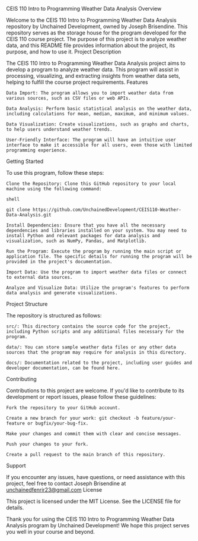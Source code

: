 CEIS 110 Intro to Programming Weather Data Analysis
Overview

Welcome to the CEIS 110 Intro to Programming Weather Data Analysis repository by Unchained Development, owned by Joseph Brisendine. This repository serves as the storage house for the program developed for the CEIS 110 course project. The purpose of this project is to analyze weather data, and this README file provides information about the project, its purpose, and how to use it.
Project Description

The CEIS 110 Intro to Programming Weather Data Analysis project aims to develop a program to analyze weather data. This program will assist in processing, visualizing, and extracting insights from weather data sets, helping to fulfill the course project requirements.
Features

    Data Import: The program allows you to import weather data from various sources, such as CSV files or web APIs.

    Data Analysis: Perform basic statistical analysis on the weather data, including calculations for mean, median, maximum, and minimum values.

    Data Visualization: Create visualizations, such as graphs and charts, to help users understand weather trends.

    User-Friendly Interface: The program will have an intuitive user interface to make it accessible for all users, even those with limited programming experience.

Getting Started

To use this program, follow these steps:

    Clone the Repository: Clone this GitHub repository to your local machine using the following command:

    shell

    git clone https://github.com/UnchainedDevelopment/CEIS110-Weather-Data-Analysis.git

    Install Dependencies: Ensure that you have all the necessary dependencies and libraries installed on your system. You may need to install Python and relevant packages for data analysis and visualization, such as NumPy, Pandas, and Matplotlib.

    Run the Program: Execute the program by running the main script or application file. The specific details for running the program will be provided in the project's documentation.

    Import Data: Use the program to import weather data files or connect to external data sources.

    Analyze and Visualize Data: Utilize the program's features to perform data analysis and generate visualizations.

Project Structure

The repository is structured as follows:

    src/: This directory contains the source code for the project, including Python scripts and any additional files necessary for the program.

    data/: You can store sample weather data files or any other data sources that the program may require for analysis in this directory.

    docs/: Documentation related to the project, including user guides and developer documentation, can be found here.

Contributing

Contributions to this project are welcome. If you'd like to contribute to its development or report issues, please follow these guidelines:

    Fork the repository to your GitHub account.

    Create a new branch for your work: git checkout -b feature/your-feature or bugfix/your-bug-fix.

    Make your changes and commit them with clear and concise messages.

    Push your changes to your fork.

    Create a pull request to the main branch of this repository.

Support

If you encounter any issues, have questions, or need assistance with this project, feel free to contact Joseph Brisendine at unchainedfenrir23@gmail.com
License

This project is licensed under the MIT License. See the LICENSE file for details.

Thank you for using the CEIS 110 Intro to Programming Weather Data Analysis program by Unchained Development! We hope this project serves you well in your course and beyond.
